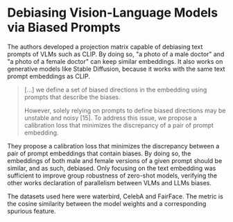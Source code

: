 # Debiasing Vision-Language Models via Biased Prompts

The authors developed a projection matrix capable of debiasing text prompts of VLMs such as CLIP. By doing so, "a photo of a male doctor" and "a photo of a female doctor" can keep similar embeddings. It also works on generative models like Stable Diffusion, because it works with the same text prompt embeddings as CLIP.

> \[…] we define a set of biased directions in the embedding using prompts that describe the biases.
> 
>  However, solely relying on prompts to define biased directions may be unstable and noisy [15]. To address this issue, we propose a calibration loss that minimizes the discrepancy of a pair of prompt embedding.

They propose a calibration loss that minimizes the discrepancy between a pair of prompt embeddings that contain biases. By doing so, the embeddings of both male and female versions of a given prompt should be similar, and as such, debiased. Only focusing on the text embedding was sufficient to improve group robustness of zero-shot models, verifying the other works declaration of parallelism between VLMs and LLMs biases.

The datasets used here were waterbird, CelebA and FairFace. The metric is the cosine similarity between the model weights and a corresponding spurious feature.